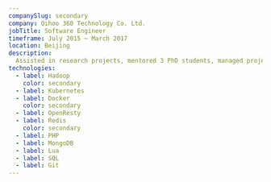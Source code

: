 ```yaml
---
companySlug: secondary
company: Qihoo 360 Technology Co. Ltd.
jobTitle: Software Engineer
timeframe: July 2015 ~ March 2017
location: Beijing
description: 
  Assisted in research projects, mentored 3 PhD students, managed project timelines, conducted data analysis using Python and TensorFlow, provided administrative support, presented findings, and contributed to problem-solving.
technologies: 
  - label: Hadoop
    color: secondary
  - label: Kubernetes
  - label: Docker
    color: secondary
  - label: OpenResty
  - label: Redis
    color: secondary
  - label: PHP
  - label: MongoDB
  - label: Lua
  - label: SQL
  - label: Git
---
```



